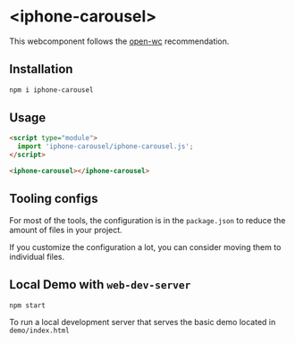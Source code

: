 # \<iphone-carousel>

This webcomponent follows the [open-wc](https://github.com/open-wc/open-wc) recommendation.

## Installation

```bash
npm i iphone-carousel
```

## Usage

```html
<script type="module">
  import 'iphone-carousel/iphone-carousel.js';
</script>

<iphone-carousel></iphone-carousel>
```



## Tooling configs

For most of the tools, the configuration is in the `package.json` to reduce the amount of files in your project.

If you customize the configuration a lot, you can consider moving them to individual files.

## Local Demo with `web-dev-server`

```bash
npm start
```

To run a local development server that serves the basic demo located in `demo/index.html`
